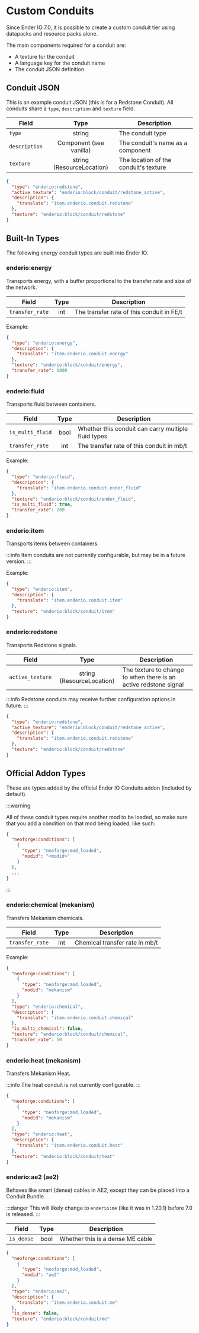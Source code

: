# Custom Conduits

Since Ender IO 7.0, it is possible to create a custom conduit tier using datapacks and resource packs alone.

The main components required for a conduit are:
- A texture for the conduit
- A language key for the conduit name
- The conduit JSON definition

## Conduit JSON

This is an example conduit JSON (this is for a Redstone Conduit). All conduits share a `type`, `description` and `texture` field.

| Field         |           Type            | Description                           |
|---------------|:-------------------------:|---------------------------------------|
| `type`        |          string           | The conduit type                      |
| `description` |  Component (see vanilla)  | The conduit's name as a component     |
| `texture`     | string (ResourceLocation) | The location of the conduit's texture |

```json
{
  "type": "enderio:redstone",
  "active_texture": "enderio:block/conduit/redstone_active",
  "description": {
    "translate": "item.enderio.conduit.redstone"
  },
  "texture": "enderio:block/conduit/redstone"
}
```

## Built-In Types

The following energy conduit types are built into Ender IO.

### enderio\:energy

Transports energy, with a buffer proportional to the transfer rate and size of the network.

| Field            | Type | Description                               |
|------------------|:----:|-------------------------------------------|
| `transfer_rate`  | int  | The transfer rate of this conduit in FE/t |

Example:
```json
{
  "type": "enderio:energy",
  "description": {
    "translate": "item.enderio.conduit.energy"
  },
  "texture": "enderio:block/conduit/energy",
  "transfer_rate": 1000
}
```

### enderio\:fluid

Transports fluid between containers.

| Field            | Type | Description                                         |
|------------------|:----:|-----------------------------------------------------|
| `is_multi_fluid` | bool | Whether this conduit can carry multiple fluid types |
| `transfer_rate`  | int  | The transfer rate of this conduit in mb/t           |

Example:
```json
{
  "type": "enderio:fluid",
  "description": {
    "translate": "item.enderio.conduit.ender_fluid"
  },
  "texture": "enderio:block/conduit/ender_fluid",
  "is_multi_fluid": true,
  "transfer_rate": 200
}
```

### enderio\:item

Transports items between containers.

:::info
Item conduits are not currently configurable, but may be in a future version.
:::

Example:
```json
{
  "type": "enderio:item",
  "description": {
    "translate": "item.enderio.conduit.item"
  },
  "texture": "enderio:block/conduit/item"
}
```

### enderio\:redstone

Transports Redstone signals.

| Field            |           Type            | Description                                                      |
|------------------|:-------------------------:|------------------------------------------------------------------|
| `active_texture` | string (ResourceLocation) | The texture to change to when there is an active redstone signal |

:::info
Redstone conduits may receive further configuration options in future.
:::

```json
{
  "type": "enderio:redstone",
  "active_texture": "enderio:block/conduit/redstone_active",
  "description": {
    "translate": "item.enderio.conduit.redstone"
  },
  "texture": "enderio:block/conduit/redstone"
}
```

## Official Addon Types

These are types added by the official Ender IO Conduits addon (included by default).

:::warning

All of these conduit types require another mod to be loaded, so make sure that you add a condition on that mod being loaded, like such:

```json
{
  "neoforge:conditions": [
    {
      "type": "neoforge:mod_loaded",
      "modid": "<modid>"
    }
  ],
  ...
}
```

:::

### enderio\:chemical (mekanism)

Transfers Mekanism chemicals.

| Field           | Type | Description                    |
|-----------------|:----:|--------------------------------|
| `transfer_rate` | int  | Chemical transfer rate in mb/t |

Example:
```json
{
  "neoforge:conditions": [
    {
      "type": "neoforge:mod_loaded",
      "modid": "mekanism"
    }
  ],
  "type": "enderio:chemical",
  "description": {
    "translate": "item.enderio.conduit.chemical"
  },
  "is_multi_chemical": false,
  "texture": "enderio:block/conduit/chemical",
  "transfer_rate": 50
}
```

### enderio\:heat (mekanism)

Transfers Mekanism Heat.

:::info
The heat conduit is not currently configurable.
:::

```json
{
  "neoforge:conditions": [
    {
      "type": "neoforge:mod_loaded",
      "modid": "mekanism"
    }
  ],
  "type": "enderio:heat",
  "description": {
    "translate": "item.enderio.conduit.heat"
  },
  "texture": "enderio:block/conduit/heat"
}
```

### enderio\:ae2 (ae2)

Behaves like smart (dense) cables in AE2, except they can be placed into a Conduit Bundle.

:::danger
This will likely change to `enderio:me` (like it was in 1.20.1) before 7.0 is released.
:::

| Field      | Type | Description                      |
|------------|:----:|----------------------------------|
| `is_dense` | bool | Whether this is a dense ME cable |

```json
{
  "neoforge:conditions": [
    {
      "type": "neoforge:mod_loaded",
      "modid": "ae2"
    }
  ],
  "type": "enderio:ae2",
  "description": {
    "translate": "item.enderio.conduit.me"
  },
  "is_dense": false,
  "texture": "enderio:block/conduit/me"
}
```